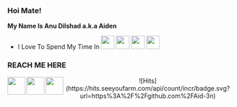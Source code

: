 ### Hoi Mate!

<b> My Name Is Anu Dilshad a.k.a Aiden </b>


- I Love To Spend My Time In <img  src="https://cdn.jsdelivr.net/npm/simple-icons@3.5.0/icons/telegram.svg" width="30px" />   <img src ="https://cdn.jsdelivr.net/npm/simple-icons@3.5.0/icons/github.svg" width="30px" />   <img src="https://cdn.jsdelivr.net/npm/simple-icons@3.5.0/icons/heroku.svg" width="30px" />  <img src="https://cdn.jsdelivr.net/npm/simple-icons@3.5.0/icons/xbox.svg" width="30px" />


### REACH ME HERE

[<img align="left" src="https://cdn.jsdelivr.net/npm/simple-icons@3.5.0/icons/telegram.svg" width="40px" />](https://tx.me/AID_3N)
[<img align="left" src ="https://cdn.jsdelivr.net/npm/simple-icons@3.5.0/icons/gmail.svg" width="40px" />](mailto:dilshadanu8@gmail.com)
[<img align="left" src ="https://cdn.jsdelivr.net/npm/simple-icons@3.5.0/icons/instagram.svg" width="40px" />](https://www.instagram.com/anu_.dx/)


<div align="center">
  ![Hits](https://hits.seeyoufarm.com/api/count/incr/badge.svg?url=https%3A%2F%2Fgithub.com%2FAid-3n)
  </div>


